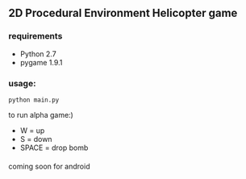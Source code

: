 ## 2D Procedural Environment Helicopter game
### requirements
* Python 2.7
* pygame 1.9.1

### usage:
```
python main.py
```

to run alpha game:)

* W = up
* S = down
* SPACE = drop bomb

####
coming soon for android
